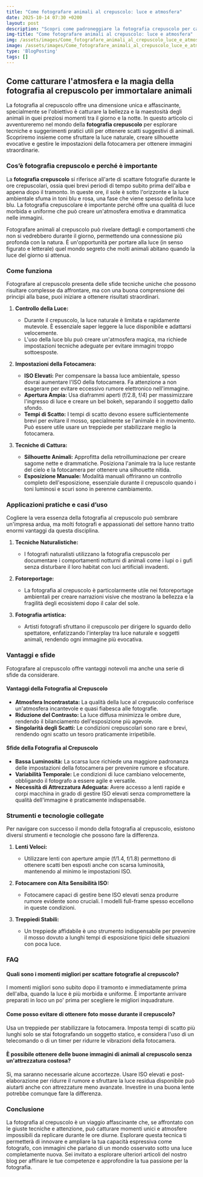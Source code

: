 ```yaml
---
title: "Come fotografare animali al crepuscolo: luce e atmosfera"
date: 2025-10-14 07:30 +0200
layout: post
description: "Scopri come padroneggiare la fotografia crepuscolo per catturare la magia della luce blu e creare silhouette indimenticabili di animali al calar del sole."
img-title: "Come fotografare animali al crepuscolo: luce e atmosfera"
img: /assets/images/Come_fotografare_animali_al_crepuscolo_luce_e_atmosfera.jpg
image: /assets/images/Come_fotografare_animali_al_crepuscolo_luce_e_atmosfera.jpg
type: 'BlogPosting'
tags: []
---
```


## Come catturare l'atmosfera e la magia della fotografia al crepuscolo per immortalare animali

La fotografia al crepuscolo offre una dimensione unica e affascinante, specialmente se l'obiettivo è catturare la bellezza e la maestosità degli animali in quei preziosi momenti tra il giorno e la notte. In questo articolo ci avventureremo nel mondo della **fotografia crepuscolo** per esplorare tecniche e suggerimenti pratici utili per ottenere scatti suggestivi di animali. Scopriremo insieme come sfruttare la luce naturale, creare silhouette evocative e gestire le impostazioni della fotocamera per ottenere immagini straordinarie.

### Cos’è fotografia crepuscolo e perché è importante

La **fotografia crepuscolo** si riferisce all'arte di scattare fotografie durante le ore crepuscolari, ossia quei brevi periodi di tempo subito prima dell'alba e appena dopo il tramonto. In queste ore, il sole è sotto l'orizzonte e la luce ambientale sfuma in toni blu e rosa, una fase che viene spesso definita luce blu. La fotografia crepuscolare è importante perché offre una qualità di luce morbida e uniforme che può creare un'atmosfera emotiva e drammatica nelle immagini.

Fotografare animali al crepuscolo può rivelare dettagli e comportamenti che non si vedrebbero durante il giorno, permettendo una connessione più profonda con la natura. È un'opportunità per portare alla luce (in senso figurato e letterale) quel mondo segreto che molti animali abitano quando la luce del giorno si attenua.

### Come funziona

Fotografare al crepuscolo presenta delle sfide tecniche uniche che possono risultare complesse da affrontare, ma con una buona comprensione dei principi alla base, puoi iniziare a ottenere risultati straordinari.

1. **Controllo della Luce:**
   - Durante il crepuscolo, la luce naturale è limitata e rapidamente mutevole. È essenziale saper leggere la luce disponibile e adattarsi velocemente.
   - L'uso della luce blu può creare un'atmosfera magica, ma richiede impostazioni tecniche adeguate per evitare immagini troppo sottoesposte.
   
2. **Impostazioni della Fotocamera:**
   - **ISO Elevati:** Per compensare la bassa luce ambientale, spesso dovrai aumentare l'ISO della fotocamera. Fa attenzione a non esagerare per evitare eccessivo rumore elettronico nell'immagine.
   - **Apertura Ampia:** Usa diaframmi aperti (f/2.8, f/4) per massimizzare l'ingresso di luce e creare un bel bokeh, separando il soggetto dallo sfondo.
   - **Tempi di Scatto:** I tempi di scatto devono essere sufficientemente brevi per evitare il mosso, specialmente se l'animale è in movimento. Può essere utile usare un treppiede per stabilizzare meglio la fotocamera.
   
3. **Tecniche di Cattura:**
   - **Silhouette Animali:** Approfitta della retroilluminazione per creare sagome nette e drammatiche. Posiziona l'animale tra la luce restante del cielo e la fotocamera per ottenere una silhouette nitida.
   - **Esposizione Manuale:** Modalità manuali offriranno un controllo completo dell'esposizione, essenziale durante il crepuscolo quando i toni luminosi e scuri sono in perenne cambiamento.

### Applicazioni pratiche e casi d’uso

Cogliere la vera essenza della fotografia al crepuscolo può sembrare un'impresa ardua, ma molti fotografi e appassionati del settore hanno tratto enormi vantaggi da questa disciplina.

1. **Tecniche Naturalistiche:**
   - I fotografi naturalisti utilizzano la fotografia crepuscolo per documentare i comportamenti notturni di animali come i lupi o i gufi senza disturbare il loro habitat con luci artificiali invadenti.
   
2. **Fotoreportage:**
   - La fotografia al crepuscolo è particolarmente utile nei fotoreportage ambientali per creare narrazioni visive che mostrano la bellezza e la fragilità degli ecosistemi dopo il calar del sole.

3. **Fotografia artistica:**
   - Artisti fotografi sfruttano il crepuscolo per dirigere lo sguardo dello spettatore, enfatizzando l'interplay tra luce naturale e soggetti animali, rendendo ogni immagine più evocativa.

### Vantaggi e sfide

Fotografare al crepuscolo offre vantaggi notevoli ma anche una serie di sfide da considerare.

#### Vantaggi della Fotografia al Crepuscolo

- **Atmosfera Incontrastata:** La qualità della luce al crepuscolo conferisce un'atmosfera incantevole e quasi fiabesca alle fotografie.
- **Riduzione del Contrasto:** La luce diffusa minimizza le ombre dure, rendendo il bilanciamento dell'esposizione più agevole.
- **Singolarità degli Scatti:** Le condizioni crepuscolari sono rare e brevi, rendendo ogni scatto un tesoro praticamente irripetibile.

#### Sfide della Fotografia al Crepuscolo

- **Bassa Luminosità:** La scarsa luce richiede una maggiore padronanza delle impostazioni della fotocamera per prevenire rumore e sfocature.
- **Variabilità Temporale:** Le condizioni di luce cambiano velocemente, obbligando il fotografo a essere agile e versatile.
- **Necessità di Attrezzatura Adeguata:** Avere accesso a lenti rapide e corpi macchina in grado di gestire ISO elevati senza compromettere la qualità dell'immagine è praticamente indispensabile.

### Strumenti e tecnologie collegate

Per navigare con successo il mondo della fotografia al crepuscolo, esistono diversi strumenti e tecnologie che possono fare la differenza.

1. **Lenti Veloci:**
   - Utilizzare lenti con aperture ampie (f/1.4, f/1.8) permettono di ottenere scatti ben esposti anche con scarsa luminosità, mantenendo al minimo le impostazioni ISO.

2. **Fotocamere con Alta Sensibilità ISO:**
   - Fotocamere capaci di gestire bene ISO elevati senza produrre rumore evidente sono cruciali. I modelli full-frame spesso eccellono in queste condizioni.

3. **Treppiedi Stabili:**
   - Un treppiede affidabile è uno strumento indispensabile per prevenire il mosso dovuto a lunghi tempi di esposizione tipici delle situazioni con poca luce.

### FAQ

#### Quali sono i momenti migliori per scattare fotografie al crepuscolo?

I momenti migliori sono subito dopo il tramonto e immediatamente prima dell'alba, quando la luce è più morbida e uniforme. È importante arrivare preparati in loco un po' prima per scegliere le migliori inquadrature.

#### Come posso evitare di ottenere foto mosse durante il crepuscolo?

Usa un treppiede per stabilizzare la fotocamera. Imposta tempi di scatto più lunghi solo se stai fotografando un soggetto statico, e considera l'uso di un telecomando o di un timer per ridurre le vibrazioni della fotocamera.

#### È possibile ottenere delle buone immagini di animali al crepuscolo senza un'attrezzatura costosa?

Sì, ma saranno necessarie alcune accortezze. Usare ISO elevati e post-elaborazione per ridurre il rumore e sfruttare la luce residua disponibile può aiutarti anche con attrezzature meno avanzate. Investire in una buona lente potrebbe comunque fare la differenza.

### Conclusione

La fotografia al crepuscolo è un viaggio affascinante che, se affrontato con le giuste tecniche e attenzione, può catturare momenti unici e atmosfere impossibili da replicare durante le ore diurne. Esplorare questa tecnica ti permetterà di innovare e ampliare la tua capacità espressiva come fotografo, con immagini che parlano di un mondo osservato sotto una luce completamente nuova. Sei invitato a esplorare ulteriori articoli del nostro blog per affinare le tue competenze e approfondire la tua passione per la fotografia.